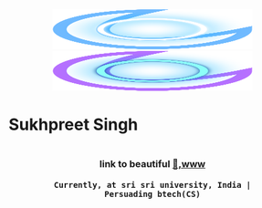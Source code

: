 <div align="center">
  <a href="https://peadevp.com/#gh-light-mode-only" target="_blank">
    <img src="./.github/logo-light.svg" alt="Alphacat To The Space" width="350" height="70">
  </a>
  <a href="https://peadevp.com/#gh-dark-mode-only" target="_blank">
    <img src="./.github/logo-dark.svg" alt="Alphacat To The Space" width="350" height="70">
  </a>
</div>

<h1 align="center" style="display:inline-flex;display:inline-flex;width:max-content;">Sukhpreet Singh</h1>
<h3 align="center">link to beautiful <a href="https://www.peadevp.com"> 🦚,www </a> </h3>
<h4 align="center" style="font-size:14px;font-family:monospace;">Currently, at sri sri university, India | 
<span style="display:inline-flex;width:max-content;">
    Persuading btech(CS)
</span> 
</h4>

<!-- ![image](https://user-images.githubusercontent.com/69889565/183045387-f8d5443c-9147-450a-b271-55d7c4677ecb.png) -->

<!-- ![image](https://user-images.githubusercontent.com/69889565/183046163-4de88e2c-3c1a-454c-9f35-4e755cdca22e.png) -->
